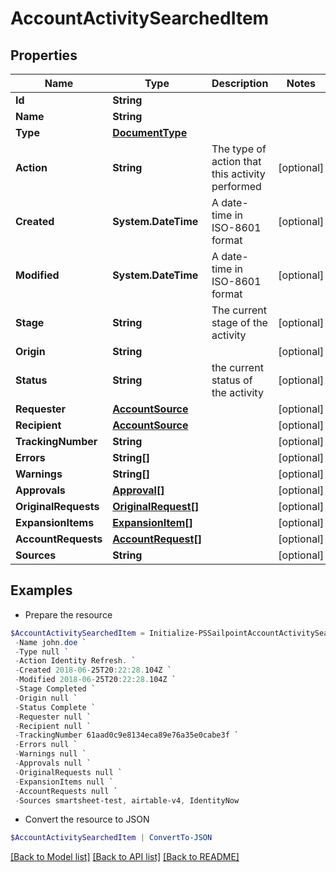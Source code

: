 # AccountActivitySearchedItem
## Properties

Name | Type | Description | Notes
------------ | ------------- | ------------- | -------------
**Id** | **String** |  | 
**Name** | **String** |  | 
**Type** | [**DocumentType**](DocumentType.md) |  | 
**Action** | **String** | The type of action that this activity performed | [optional] 
**Created** | **System.DateTime** | A date-time in ISO-8601 format | [optional] 
**Modified** | **System.DateTime** | A date-time in ISO-8601 format | [optional] 
**Stage** | **String** | The current stage of the activity | [optional] 
**Origin** | **String** |  | [optional] 
**Status** | **String** | the current status of the activity | [optional] 
**Requester** | [**AccountSource**](AccountSource.md) |  | [optional] 
**Recipient** | [**AccountSource**](AccountSource.md) |  | [optional] 
**TrackingNumber** | **String** |  | [optional] 
**Errors** | **String[]** |  | [optional] 
**Warnings** | **String[]** |  | [optional] 
**Approvals** | [**Approval[]**](Approval.md) |  | [optional] 
**OriginalRequests** | [**OriginalRequest[]**](OriginalRequest.md) |  | [optional] 
**ExpansionItems** | [**ExpansionItem[]**](ExpansionItem.md) |  | [optional] 
**AccountRequests** | [**AccountRequest[]**](AccountRequest.md) |  | [optional] 
**Sources** | **String** |  | [optional] 

## Examples

- Prepare the resource
```powershell
$AccountActivitySearchedItem = Initialize-PSSailpointAccountActivitySearchedItem  -Id 2c91808375d8e80a0175e1f88a575222 `
 -Name john.doe `
 -Type null `
 -Action Identity Refresh. `
 -Created 2018-06-25T20:22:28.104Z `
 -Modified 2018-06-25T20:22:28.104Z `
 -Stage Completed `
 -Origin null `
 -Status Complete `
 -Requester null `
 -Recipient null `
 -TrackingNumber 61aad0c9e8134eca89e76a35e0cabe3f `
 -Errors null `
 -Warnings null `
 -Approvals null `
 -OriginalRequests null `
 -ExpansionItems null `
 -AccountRequests null `
 -Sources smartsheet-test, airtable-v4, IdentityNow
```

- Convert the resource to JSON
```powershell
$AccountActivitySearchedItem | ConvertTo-JSON
```

[[Back to Model list]](../README.md#documentation-for-models) [[Back to API list]](../README.md#documentation-for-api-endpoints) [[Back to README]](../README.md)

